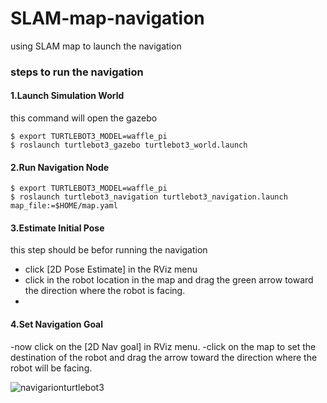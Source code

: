 # SLAM-map-navigation
using SLAM map to launch the navigation 

### steps to run the navigation 
#### 1.Launch Simulation World
this command will open the gazebo
```
$ export TURTLEBOT3_MODEL=waffle_pi
$ roslaunch turtlebot3_gazebo turtlebot3_world.launch
```
#### 2.Run Navigation Node

```
$ export TURTLEBOT3_MODEL=waffle_pi
$ roslaunch turtlebot3_navigation turtlebot3_navigation.launch map_file:=$HOME/map.yaml
```
#### 3.Estimate Initial Pose
this step should be befor running the navigation
- click [2D Pose Estimate] in the RViz menu
- click in the robot location in the map and drag the green arrow toward the direction where the robot is facing.
- 
#### 4.Set Navigation Goal
-now click on the [2D Nav goal] in RViz menu.
-click on the map to set the destination of the robot and drag the arrow toward the direction where the robot will be facing. 

![navigarionturtlebot3](https://user-images.githubusercontent.com/85634104/124968092-e3818b00-e02d-11eb-8c02-a4cee3a1ce0c.png)
